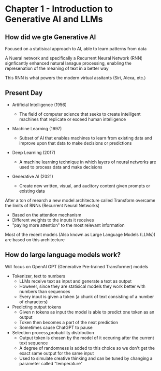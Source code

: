 # Chapter 1 - Introduction to Generative AI and LLMs

## How did we gte Generative AI

Focused on a statisical approach to AI, able to learn patterns from data

A Nueral network and specifically a Recurrent Neural Network (RNN) signficantly enhanced natural lanague processing, enabling the represenation of the meaning of text in a better way

This RNN is what powers the modern virtual assitants (Siri, Alexa, etc.)

## Present Day

- Artificial Intelligence (1956)
  - The field of computer science that seeks to create intelligent machines that replicate or exceed human intelligence

- Machine Learning (1997)
  - Subset of AI that enables machines to learn from existing data and improve upon that data to make decisions or predictions

- Deep Learning (2017)
  - A machine learning technique in which layers of neural networks are used to process data and make decisions

- Generative AI (2021)
  - Create new written, visual, and auditory content given prompts or existing data

After a ton of reearch a new model architecture called Transform overcame the limits of RNNs (Recurrent Neural Networks)

- Based on the attention mechanism
- Different weights to the inputs it receives 
- "paying more attention" to the most relevant information

Most of the recent models (Also known as Large Language Models (LLMs)) are based on this architecture

## How do large language models work?

Will focus on OpenAI GPT (Generative Pre-trained Transformer) models

- Tokenizer, text to numbers
  - LLMs receive text as input and generate a text as output
  - However, since they are statisical models they work better with numbers than sequences
  - Every input is given a token (a chunk of text consisting of a number of characters)
- Predicting output tokens
  - Given n tokens as input the model is able to predict one token as an output
  - Token then becomes a part of the next prediction
  - Sometimes cause ChatGPT to pause
- Selection process,probability distribution
  - Output token is chosen by the model of it occuring after the current text sequence
  - A degree of randomness is added to this choice so we don't get the exact same output for the same input
  - Used to simulate creative thinking and can be tuned by changing a parameter called "temperature"
  
